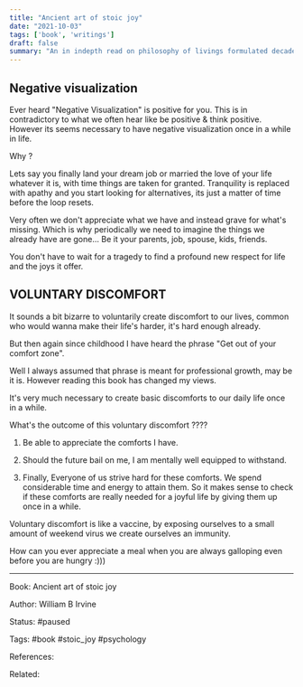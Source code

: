 ```yaml
---
title: "Ancient art of stoic joy"
date: "2021-10-03"
tags: ['book', 'writings']
draft: false
summary: "An in indepth read on philosophy of livings formulated decades back and how the meanings are lost over the years"
---
```


## Negative visualization

Ever heard "Negative Visualization" is positive for you. This is in contradictory to what we often hear like be positive & think positive. However its seems necessary to have  negative visualization once in a while in life. 

Why ? 

Lets say you finally land your dream job or married the love of your life whatever it is, with time things are taken for granted. Tranquility is replaced with apathy and you start looking for alternatives, its just a matter of time before the loop resets.

Very often we don't appreciate what we have and instead grave for what's missing. Which is why periodically we need to imagine the things we already have are gone... Be it your parents, job, spouse, kids, friends. 

You don't have to wait for a tragedy to find a  profound new respect for life and the joys it offer.


## VOLUNTARY DISCOMFORT

It sounds a bit bizarre to voluntarily create discomfort to our lives, common who would wanna make their life's harder, it's hard enough already.

But then again since childhood I have heard the phrase "Get out of your comfort zone".

Well I always assumed that phrase is meant for professional growth, may be it is. However reading this book has changed my views.

It's very much necessary to create basic discomforts to our daily life once in a while.

What's the outcome of this voluntary discomfort ????

1. Be able to appreciate the comforts I have.

2. Should the future bail on me, I am mentally well equipped to withstand.

3. Finally, Everyone of us strive hard for these comforts. We spend considerable time and energy to attain them. So it makes sense to check if these comforts are really needed for a joyful life by giving them up once in a while.


Voluntary discomfort is like a vaccine, by exposing ourselves to a small amount of weekend virus we create ourselves an immunity.

How can you ever appreciate a meal when you are always galloping even before you are hungry :)))




---
Book: Ancient art of stoic joy

Author: William B Irvine

Status: #paused

Tags: 
#book
#stoic_joy
#psychology

References:

Related:

